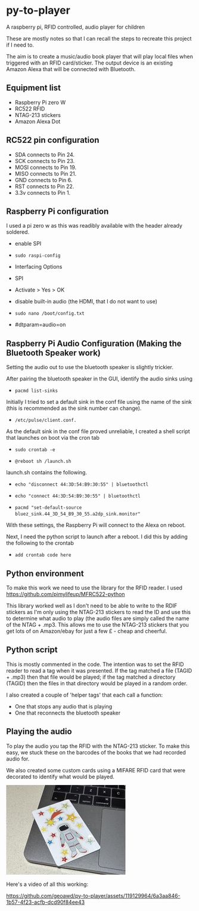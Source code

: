 # py-to-player
A raspberry pi, RFID controlled, audio player for children

These are mostly notes so that I can recall the steps to recreate this project if I need to.

The aim is to create a music/audio book player that will play local files when triggered with an RFID card/sticker. The output device is an existing Amazon Alexa that will be connected with Bluetooth.

## Equipment list
- Raspberry Pi zero W
- RC522 RFID
- NTAG-213 stickers
- Amazon Alexa Dot

## RC522 pin configuration
- SDA connects to Pin 24.
- SCK connects to Pin 23.
- MOSI connects to Pin 19.
- MISO connects to Pin 21.
- GND connects to Pin 6.
- RST connects to Pin 22.
- 3.3v connects to Pin 1.

## Raspberry Pi configuration
I used a pi zero w as this was readibly available with the header already soldered.

- enable SPI
- `sudo raspi-config`
- Interfacing Options
- SPI
- Activate > Yes > OK
  
- disable built-in audio (the HDMI, that I do not want to use)
- `sudo nano /boot/config.txt`
- #dtparam=audio=on

## Raspberry Pi Audio Configuration (Making the Bluetooth Speaker work)
Setting the audio out to use the bluetooth speaker is slightly trickier. 
  
After pairing the bluetooth speaker in the GUI, identify the audio sinks using

- `pacmd list-sinks`

Initially I tried to set a default sink in the conf file using the name of the sink (this is recommended as the sink number can change).

- `/etc/pulse/client.conf.`

As the default sink in the conf file proved unreliable, I created a shell script that launches on boot via the cron tab

- `sudo crontab -e `

- `@reboot sh /launch.sh`

launch.sh contains the following.

- `echo "disconnect 44:3D:54:B9:30:55" | bluetoothctl`

- `echo "connect 44:3D:54:B9:30:55" | bluetoothctl`

- `pacmd "set-default-source bluez_sink.44_3D_54_B9_30_55.a2dp_sink.monitor"`

With these settings, the Raspberry Pi will connect to the Alexa on reboot.

Next, I need the python script to launch after a reboot. I did this by adding the following to the crontab

- `add crontab code here`

## Python environment
To make this work we need to use the library for the RFID reader. I used https://github.com/pimylifeup/MFRC522-python

This library worked well as I don't need to be able to write to the RDIF stickers as I'm only using the NTAG-213 stickers to read the ID and use this to determine what audio to play (the audio files are simply called the name of the NTAG + .mp3. This allows me to use the NTAG-213 stickers that you get lots of on Amazon/ebay for just a few £ - cheap and cheerful.

## Python script
This is mostly commented in the code. The intention was to set the RFID reader to read a tag when it was presented. If the tag matched a file (TAGID + .mp3) then that file would be played; if the tag matched a directory (TAGID) then the files in that directory would be played in a random order.

I also created a couple of 'helper tags' that each call a function:

- One that stops any audio that is playing
- One that reconnects the bluetooth speaker

## Playing the audio
To play the audio you tap the RFID with the NTAG-213 sticker. To make this easy, we stuck these on the barcodes of the books that we had recorded audio for.

We also created some custom cards using a MIFARE RFID card that were decorated to identify what would be played.

![Custom card (That plays zoom zoom zoom, we're going to the moon](CustomCard.jpeg)

Here's a video of all this working:


https://github.com/geoawd/py-to-player/assets/119129964/6a3aa846-1b57-4f23-acfb-dcd90f84ee43


